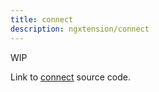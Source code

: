 ```yaml
---
title: connect
description: ngxtension/connect
---
```


WIP

Link to [connect](https://github.com/nartc/ngxtension-platform/blob/main/libs/ngxtension/connect/src/connect.ts) source code.
